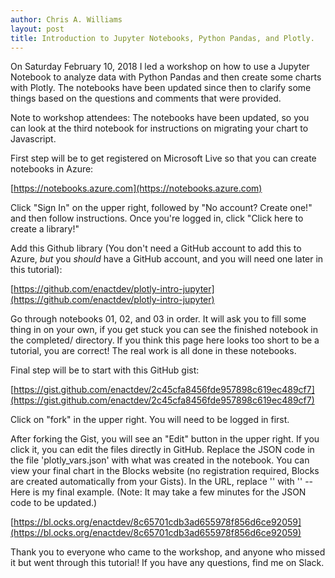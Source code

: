 ```yaml
---
author: Chris A. Williams
layout: post
title: Introduction to Jupyter Notebooks, Python Pandas, and Plotly.
---
```

On Saturday February 10, 2018 I led a workshop on how to use a Jupyter Notebook to analyze data with Python Pandas and then create some charts with Plotly. The notebooks have been updated since then to clarify some things based on the questions and comments that were provided. 

Note to workshop attendees: The notebooks have been updated, so you can look at the third notebook for instructions on migrating your chart to Javascript. 

First step will be to get registered on Microsoft Live so that you can create notebooks in Azure:

[https://notebooks.azure.com](https://notebooks.azure.com)

Click "Sign In" on the upper right, followed by "No account? Create one!" and then follow instructions. Once you're logged in, click "Click here to create a library!"

Add this Github library (You don't need a GitHub account to add this to Azure, *but* you *should* have a GitHub account, and you will need one later in this tutorial):

[https://github.com/enactdev/plotly-intro-jupyter](https://github.com/enactdev/plotly-intro-jupyter)

Go through notebooks 01, 02, and 03 in order. It will ask you to fill some thing in on your own, if you get stuck you can see the finished notebook in the completed/ directory. If you think this page here looks too short to be a tutorial, you are correct! The real work is all done in these notebooks.

Final step will be to start with this GitHub gist:

[https://gist.github.com/enactdev/2c45cfa8456fde957898c619ec489cf7](https://gist.github.com/enactdev/2c45cfa8456fde957898c619ec489cf7)

Click on "fork" in the upper right. You will need to be logged in first.

After forking the Gist, you will see an "Edit" button in the upper right. If you click it, you can edit the files directly in GitHub. Replace the JSON code in the file 'plotly_vars.json' with what was created in the notebook. You can view your final chart in the Blocks website (no registration required, Blocks are created automatically from your Gists). In the URL, replace '' with '' -- Here is my final example. (Note: It may take a few minutes for the JSON code to be updated.)

[https://bl.ocks.org/enactdev/8c65701cdb3ad655978f856d6ce92059](https://bl.ocks.org/enactdev/8c65701cdb3ad655978f856d6ce92059)

Thank you to everyone who came to the workshop, and anyone who missed it but went through this tutorial! If you have any questions, find me on Slack.
